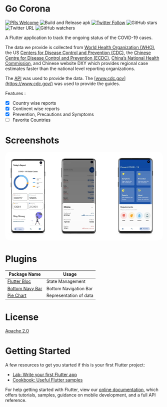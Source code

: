 # Go Corona  
[![PRs Welcome](https://img.shields.io/badge/PRs-welcome-brightgreen.svg?style=flat)](http://makeapullrequest.com)
![Build and Release apk](https://github.com/r0hnx/GoCorona/workflows/Build%20and%20Release%20apk/badge.svg)
[![Twitter Follow](https://img.shields.io/twitter/follow/r0hnx?label=Follow&style=social)](https://twitter.com/r0hnx)
![GitHub stars](https://img.shields.io/github/stars/r0hnx/GoCorona?style=social)
![Twitter URL](https://img.shields.io/twitter/url?style=social&url=https%3A%2F%2Fr0hnx.github.io%2FGoCorona%2F)
![GitHub watchers](https://img.shields.io/github/watchers/r0hnx/GoCorona?style=social)

A Flutter application to track the ongoing status of the COVID-19 cases. 

The data we provide is collected from [World Health Organization (WHO)](https://www.who.int/), the US [Centers for Disease Control and Prevention (CDC)](https://www.cdc.gov/), the [Chinese Centre for Disease Control and Prevention (ECDC)](http://www.chinacdc.cn/en/), [China’s National Health Commission](http://en.nhc.gov.cn/), and Chinese website DXY which provides regional case estimates faster than the national level reporting organizations.

The [API]( https://coronavirus-19-api.herokuapp.com/ ) was used to provide the data. The [www.cdc.gov](https://www.cdc.gov/) was used to provide the guides.

Features :

- [x] Country wise reports
- [x] Continent wise reports
- [x] Prevention, Precautions and Symptoms
- [ ] Favorite Countries

# Screenshots

<img src="screenshots/1.jpg" style="border-radius: 15px">

# Plugins

| Package Name                                                | Usage                  |
| ----------------------------------------------------------- | ---------------------- |
| [Flutter Bloc](https://pub.dev/packages/flutter_bloc)       | State Management       |
| [Bottom Navy Bar](https://pub.dev/packages/bottom_navy_bar) | Bottom Navigation Bar  |
| [Pie Chart](https://pub.dev/packages/pie_chart)             | Representation of data |

# License

[Apache 2.0](https://github.com/r0hnx/GoCorona/blob/master/LICENSE)

# Getting Started

A few resources to get you started if this is your first Flutter project:

- [Lab: Write your first Flutter app](https://flutter.dev/docs/get-started/codelab)
- [Cookbook: Useful Flutter samples](https://flutter.dev/docs/cookbook)

For help getting started with Flutter, view our
[online documentation](https://flutter.dev/docs), which offers tutorials,
samples, guidance on mobile development, and a full API reference.
